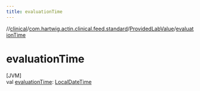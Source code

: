 ```yaml
---
title: evaluationTime
---
```

//[clinical](../../../index.html)/[com.hartwig.actin.clinical.feed.standard](../index.html)/[ProvidedLabValue](index.html)/[evaluationTime](evaluation-time.html)



# evaluationTime



[JVM]\
val [evaluationTime](evaluation-time.html): [LocalDateTime](https://docs.oracle.com/javase/8/docs/api/java/time/LocalDateTime.html)




